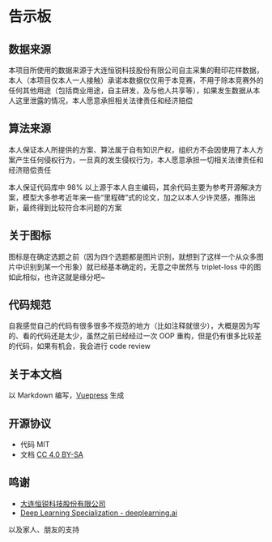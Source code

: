# 告示板

## 数据来源

本项目所使用的数据来源于大连恒锐科技股份有限公司自主采集的鞋印花样数据，本人（本项目仅本人一人接触）承诺本数据仅仅用于本竞赛，不用于除本竞赛外的任何其他用途（包括商业用途，自主研发，及与他人共享等），如果发生数据从本人这里泄露的情况，本人愿意承担相关法律责任和经济赔偿

## 算法来源

本人保证本人所提供的方案、算法属于自有知识产权，组织方不会因使用了本人方案产生任何侵权行为，一旦真的发生侵权行为，本人愿意承担一切相关法律责任和经济赔偿责任

本人保证代码库中 98% 以上源于本人自主编码，其余代码主要为参考开源解决方案，模型大多参考近年来一些“里程碑”式的论文，加之以本人少许灵感，推陈出新，最终得到比较符合本问题的方案

## 关于图标

图标是在确定选题之前（因为四个选题都是图片识别，就想到了这样一个从众多图片中识别到某一个形象）就已经基本确定的，无意之中居然与 triplet-loss 中的图如此相似，也许这就是缘分吧~

## 代码规范

自我感觉自己的代码有很多很多不规范的地方（比如注释就很少），大概是因为写的、看的代码还是太少，虽然之前已经经过一次 OOP 重构，但是仍有很多比较差的代码，如果有机会，我会进行 code review

## 关于本文档

以 Markdown 编写，[Vuepress](https://github.com/vuejs/vuepress) 生成

## 开源协议

-  代码 MIT
-  文档 [CC 4.0 BY-SA](https://creativecommons.org/licenses/by-sa/4.0/)

## 鸣谢

-  [大连恒锐科技股份有限公司](http://www.everspry.com/)
-  [Deep Learning Specialization - deeplearning.ai](https://www.deeplearning.ai/deep-learning-specialization/)

以及家人、朋友的支持
